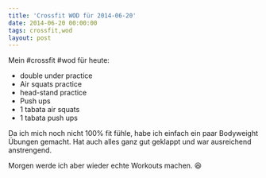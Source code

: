 ```yaml
---
title: 'Crossfit WOD für 2014-06-20'
date: 2014-06-20 00:00:00 
tags: crossfit,wod
layout: post
---
```

Mein #crossfit #wod für heute:

* double under practice
* Air squats practice
* head-stand practice
* Push ups
* 1 tabata air squats
* 1 tabata push ups

Da ich mich noch nicht 100% fit fühle, habe ich einfach ein paar Bodyweight Übungen gemacht. Hat auch alles ganz gut geklappt und war ausreichend anstrengend.

Morgen werde ich aber wieder echte Workouts machen. :satisfied:
